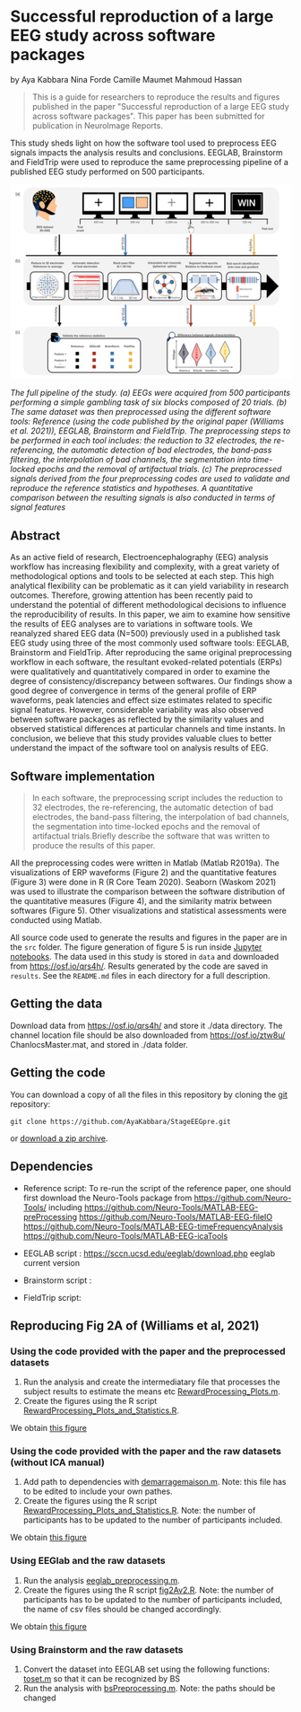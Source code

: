# Successful reproduction of a large EEG study across software packages

by
Aya Kabbara
Nina Forde
Camille Maumet
Mahmoud Hassan

> This is a guide for researchers to reproduce the results and figures published in the paper "Successful reproduction of a large EEG study across software packages".
>This paper has been submitted for publication in NeuroImage Reports.

This study sheds light on how the software tool used to preprocess EEG signals impacts the analysis results and conclusions. EEGLAB, Brainstorm and FieldTrip were used to reproduce the same preprocessing pipeline of a published EEG study performed on 500 participants.

![](figures/figure1_preprocess.001.jpeg)

*The full pipeline of the study. (a) EEGs were acquired from 500 participants performing a simple gambling task of six blocks composed of 20 trials. (b) The same dataset was then preprocessed using the different software tools: Reference (using the code published by the original paper (Williams et al. 2021)), EEGLAB, Brainstorm and FieldTrip. The preprocessing steps to be performed in each tool includes: the reduction to 32 electrodes, the re-referencing, the automatic detection of bad electrodes, the band-pass filtering, the interpolation of bad channels, the segmentation into time-locked epochs and the removal of artifactual trials. (c) The preprocessed signals derived from the four preprocessing codes are used to validate and reproduce the reference statistics and hypotheses. A quantitative comparison between the resulting signals is also conducted in terms of signal features*


## Abstract

As an active field of research, Electroencephalography (EEG) analysis workflow has increasing flexibility and complexity, with a great variety of methodological options and tools to be selected at each step. This high analytical flexibility can be problematic as it can yield variability in research outcomes. Therefore, growing attention has been recently paid to understand the potential of different methodological decisions to influence the reproducibility of results. In this paper, we aim to examine how sensitive the results of EEG analyses are to variations in software tools. We reanalyzed shared EEG data (N=500) previously used in a published task EEG study using three of the most commonly used software tools: EEGLAB, Brainstorm and FieldTrip. After reproducing the same original preprocessing workflow in each software, the resultant evoked-related potentials (ERPs) were qualitatively and quantitatively compared in order to examine the degree of consistency/discrepancy between softwares. Our findings show a good degree of convergence in terms of the general profile of ERP waveforms, peak latencies and effect size estimates related to specific signal features. However, considerable variability was also observed between software packages as reflected by the similarity values and observed statistical differences at particular channels and time instants. In conclusion, we believe that this study provides valuable clues to better understand the impact of the software tool on analysis results of EEG.

## Software implementation

> In each software, the preprocessing script includes the reduction to 32 electrodes, the re-referencing, the automatic detection of bad electrodes, the band-pass filtering, the interpolation of bad channels, the segmentation into time-locked epochs and the removal of artifactual trials.Briefly describe the software that was written to produce the results of this
> paper.


All the preprocessing codes were written in Matlab (Matlab R2019a). The visualizations of ERP waveforms (Figure 2) and the quantitative features (Figure 3) were done in R (R Core Team 2020). Seaborn (Waskom 2021) was used to illustrate the comparison between the software distribution of the quantitative measures (Figure 4), and the similarity matrix between softwares (Figure 5). Other visualizations and statistical assessments were conducted using Matlab. 

All source code used to generate the results and figures in the paper are in
the `src` folder.
The figure generation of figure 5 is run inside
[Jupyter notebooks](http://jupyter.org/).
The data used in this study is stored in `data` and downloaded from https://osf.io/qrs4h/.
Results generated by the code are saved in `results`.
See the `README.md` files in each directory for a full description.

## Getting the data

Download data from https://osf.io/qrs4h/ and store it ./data directory. 
The channel location file should be also downloaded from https://osf.io/ztw8u/ ChanlocsMaster.mat, and stored in ./data folder. 

## Getting the code

You can download a copy of all the files in this repository by cloning the
[git](https://git-scm.com/) repository:

    git clone https://github.com/AyaKabbara/StageEEGpre.git

or [download a zip archive](https://github.com/AyaKabbara/StageEEGpre/archive/master.zip).

## Dependencies
- Reference script: To re-run the script of the reference paper,  one should first download the Neuro-Tools package from https://github.com/Neuro-Tools/ including https://github.com/Neuro-Tools/MATLAB-EEG-preProcessing
https://github.com/Neuro-Tools/MATLAB-EEG-fileIO
https://github.com/Neuro-Tools/MATLAB-EEG-timeFrequencyAnalysis
https://github.com/Neuro-Tools/MATLAB-EEG-icaTools

- EEGLAB script : https://sccn.ucsd.edu/eeglab/download.php  eeglab current version
- Brainstorm script : 

- FieldTrip script:


## Reproducing Fig 2A of (Williams et al, 2021)

### Using the code provided with the paper and the preprocessed datasets

1. Run the analysis and create the intermediatary file that processes the subject results to estimate the means etc [RewardProcessing_Plots.m](https://github.com/Inria-Empenn/StageEEGpre/blob/main/src/eeglabcode/plot/RewardProcessing_Plots.m). 
2. Create the figures using the R script [RewardProcessing_Plots_and_Statistics.R](https://github.com/Inria-Empenn/StageEEGpre/blob/main/src/graphiques/RewardProcessing_Plots_and_Statistics.R). 

We obtain [this figure](https://github.com/Inria-Empenn/StageEEGpre/blob/main/figures/articke%20fig2/preprocessed100.png)

### Using the code provided with the paper and the raw datasets (without ICA manual)

1. Add path to dependencies with [demarragemaison.m](https://github.com/Inria-Empenn/StageEEGpre/blob/main/src/header%20script/demarragemaison.m). Note: this file has to be edited to include your own pathes.
2. Create the figures using the R script [RewardProcessing_Plots_and_Statistics.R](https://github.com/Inria-Empenn/StageEEGpre/blob/main/src/graphiques/RewardProcessing_Plots_and_Statistics.R). Note: the number of participants has to be updated to the number of participants included.

We obtain [this figure](https://github.com/Inria-Empenn/StageEEGpre/blob/main/figures/articke%20fig2/noica73.png)

### Using EEGlab and the raw datasets

1. Run the analysis [eeglab_preprocessing.m](https://github.com/AyaKabbara/StageEEGpre/blob/main/src/eeglab/eeglab_preprocessing.m).
2. Create the figures using the R script [fig2Av2.R](https://github.com/Inria-Empenn/StageEEGpre/blob/main/src/codeR/fig2Av2.R). Note: the number of participants has to be updated to the number of participants included, the name of csv files should be changed accordingly.

We obtain [this figure](https://github.com/Inria-Empenn/StageEEGpre/blob/main/figures/articke%20fig2/100sujetseeglabfinal.png)

### Using Brainstorm and the raw datasets

1. Convert the dataset into EEGLAB set using the following functions: [toset.m](https://github.com/AyaKabbara/StageEEGpre/blob/main/src/BST/toset.m)  so that it can be recognized by BS
2. Run the analysis with [bsPreprocessing.m](https://github.com/AyaKabbara/StageEEGpre/blob/main/src/BST/bsPreprocessing.m). Note: the paths should be changed 
